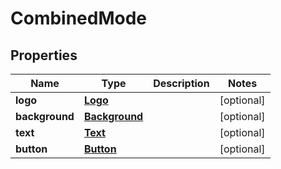 
# CombinedMode

## Properties
Name | Type | Description | Notes
------------ | ------------- | ------------- | -------------
**logo** | [**Logo**](Logo.md) |  |  [optional]
**background** | [**Background**](Background.md) |  |  [optional]
**text** | [**Text**](Text.md) |  |  [optional]
**button** | [**Button**](Button.md) |  |  [optional]



